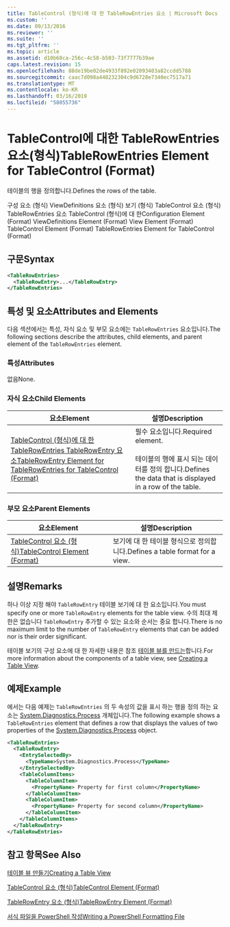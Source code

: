 ```yaml
---
title: TableControl (형식)에 대 한 TableRowEntries 요소 | Microsoft Docs
ms.custom: ''
ms.date: 09/13/2016
ms.reviewer: ''
ms.suite: ''
ms.tgt_pltfrm: ''
ms.topic: article
ms.assetid: d10b68ca-256c-4c58-b503-73f7777b39ae
caps.latest.revision: 15
ms.openlocfilehash: 88de19be02de4933f892e02093403a82ccdd5788
ms.sourcegitcommit: caac7d098a448232304c9d6728e7340ec7517a71
ms.translationtype: MT
ms.contentlocale: ko-KR
ms.lasthandoff: 03/16/2019
ms.locfileid: "58055736"
---
```

# <a name="tablerowentries-element-for-tablecontrol-format"></a><span data-ttu-id="cc865-102">TableControl에 대한 TableRowEntries 요소(형식)</span><span class="sxs-lookup"><span data-stu-id="cc865-102">TableRowEntries Element for TableControl (Format)</span></span>

<span data-ttu-id="cc865-103">테이블의 행을 정의합니다.</span><span class="sxs-lookup"><span data-stu-id="cc865-103">Defines the rows of the table.</span></span>

<span data-ttu-id="cc865-104">구성 요소 (형식) ViewDefinitions 요소 (형식) 보기 (형식) TableControl 요소 (형식) TableRowEntries 요소 TableControl (형식)에 대 한</span><span class="sxs-lookup"><span data-stu-id="cc865-104">Configuration Element (Format) ViewDefinitions Element (Format) View Element (Format) TableControl Element (Format) TableRowEntries Element for TableControl (Format)</span></span>

## <a name="syntax"></a><span data-ttu-id="cc865-105">구문</span><span class="sxs-lookup"><span data-stu-id="cc865-105">Syntax</span></span>

```xml
<TableRowEntries>
  <TableRowEntry>...</TableRowEntry>
</TableRowEntries>
```

## <a name="attributes-and-elements"></a><span data-ttu-id="cc865-106">특성 및 요소</span><span class="sxs-lookup"><span data-stu-id="cc865-106">Attributes and Elements</span></span>

<span data-ttu-id="cc865-107">다음 섹션에서는 특성, 자식 요소 및 부모 요소에는 `TableRowEntries` 요소입니다.</span><span class="sxs-lookup"><span data-stu-id="cc865-107">The following sections describe the attributes, child elements, and parent element of the `TableRowEntries` element.</span></span>

### <a name="attributes"></a><span data-ttu-id="cc865-108">특성</span><span class="sxs-lookup"><span data-stu-id="cc865-108">Attributes</span></span>

<span data-ttu-id="cc865-109">없음</span><span class="sxs-lookup"><span data-stu-id="cc865-109">None.</span></span>

### <a name="child-elements"></a><span data-ttu-id="cc865-110">자식 요소</span><span class="sxs-lookup"><span data-stu-id="cc865-110">Child Elements</span></span>

|<span data-ttu-id="cc865-111">요소</span><span class="sxs-lookup"><span data-stu-id="cc865-111">Element</span></span>|<span data-ttu-id="cc865-112">설명</span><span class="sxs-lookup"><span data-stu-id="cc865-112">Description</span></span>|
|-------------|-----------------|
|[<span data-ttu-id="cc865-113">TableControl (형식)에 대 한 TableRowEntries TableRowEntry 요소</span><span class="sxs-lookup"><span data-stu-id="cc865-113">TableRowEntry Element for TableRowEntries for TableControl (Format)</span></span>](./tablerowentry-element-for-tablerowentries-for-tablecontrol-format.md)|<span data-ttu-id="cc865-114">필수 요소입니다.</span><span class="sxs-lookup"><span data-stu-id="cc865-114">Required element.</span></span><br /><br /> <span data-ttu-id="cc865-115">테이블의 행에 표시 되는 데이터를 정의 합니다.</span><span class="sxs-lookup"><span data-stu-id="cc865-115">Defines the data that is displayed in a row of the table.</span></span>|

### <a name="parent-elements"></a><span data-ttu-id="cc865-116">부모 요소</span><span class="sxs-lookup"><span data-stu-id="cc865-116">Parent Elements</span></span>

|<span data-ttu-id="cc865-117">요소</span><span class="sxs-lookup"><span data-stu-id="cc865-117">Element</span></span>|<span data-ttu-id="cc865-118">설명</span><span class="sxs-lookup"><span data-stu-id="cc865-118">Description</span></span>|
|-------------|-----------------|
|[<span data-ttu-id="cc865-119">TableControl 요소 (형식)</span><span class="sxs-lookup"><span data-stu-id="cc865-119">TableControl Element (Format)</span></span>](./tablecontrol-element-format.md)|<span data-ttu-id="cc865-120">보기에 대 한 테이블 형식으로 정의합니다.</span><span class="sxs-lookup"><span data-stu-id="cc865-120">Defines a table format for a view.</span></span>|

## <a name="remarks"></a><span data-ttu-id="cc865-121">설명</span><span class="sxs-lookup"><span data-stu-id="cc865-121">Remarks</span></span>

<span data-ttu-id="cc865-122">하나 이상 지정 해야 `TableRowEntry` 테이블 보기에 대 한 요소입니다.</span><span class="sxs-lookup"><span data-stu-id="cc865-122">You must specify one or more `TableRowEntry` elements for the table view.</span></span> <span data-ttu-id="cc865-123">수의 최대 제한은 없습니다 `TableRowEntry` 추가할 수 있는 요소와 순서는 중요 합니다.</span><span class="sxs-lookup"><span data-stu-id="cc865-123">There is no maximum limit to the number of `TableRowEntry` elements that can be added nor is their order significant.</span></span>

<span data-ttu-id="cc865-124">테이블 보기의 구성 요소에 대 한 자세한 내용은 참조 [테이블 뷰를 만드는](./creating-a-table-view.md)합니다.</span><span class="sxs-lookup"><span data-stu-id="cc865-124">For more information about the components of a table view, see [Creating a Table View](./creating-a-table-view.md).</span></span>

## <a name="example"></a><span data-ttu-id="cc865-125">예제</span><span class="sxs-lookup"><span data-stu-id="cc865-125">Example</span></span>

<span data-ttu-id="cc865-126">에서는 다음 예제는 `TableRowEntries` 의 두 속성의 값을 표시 하는 행을 정의 하는 요소는 [System.Diagnostics.Process](/dotnet/api/System.Diagnostics.Process) 개체입니다.</span><span class="sxs-lookup"><span data-stu-id="cc865-126">The following example shows a `TableRowEntries` element that defines a row that displays the values of two properties of the [System.Diagnostics.Process](/dotnet/api/System.Diagnostics.Process) object.</span></span>

```xml
<TableRowEntries>
  <TableRowEntry>
    <EntrySelectedBy>
      <TypeName>System.Diagnostics.Process</TypeName>
    </EntrySelectedBy>
    <TableColumnItems>
      <TableColumnItem>
        <PropertyName> Property for first column</PropertyName>
      </TableColumnItem>
      <TableColumnItem>
        <PropertyName> Property for second column</PropertyName>
      </TableColumnItem>
    </TableColumnItems>
  </TableRowEntry>
</TableRowEntries>

```

## <a name="see-also"></a><span data-ttu-id="cc865-127">참고 항목</span><span class="sxs-lookup"><span data-stu-id="cc865-127">See Also</span></span>

[<span data-ttu-id="cc865-128">테이블 뷰 만들기</span><span class="sxs-lookup"><span data-stu-id="cc865-128">Creating a Table View</span></span>](./creating-a-table-view.md)

[<span data-ttu-id="cc865-129">TableControl 요소 (형식)</span><span class="sxs-lookup"><span data-stu-id="cc865-129">TableControl Element (Format)</span></span>](./tablecontrol-element-format.md)

[<span data-ttu-id="cc865-130">TableRowEntry 요소 (형식)</span><span class="sxs-lookup"><span data-stu-id="cc865-130">TableRowEntry Element (Format)</span></span>](./tablerowentry-element-for-tablerowentries-for-tablecontrol-format.md)

[<span data-ttu-id="cc865-131">서식 파일을 PowerShell 작성</span><span class="sxs-lookup"><span data-stu-id="cc865-131">Writing a PowerShell Formatting File</span></span>](./writing-a-powershell-formatting-file.md)
